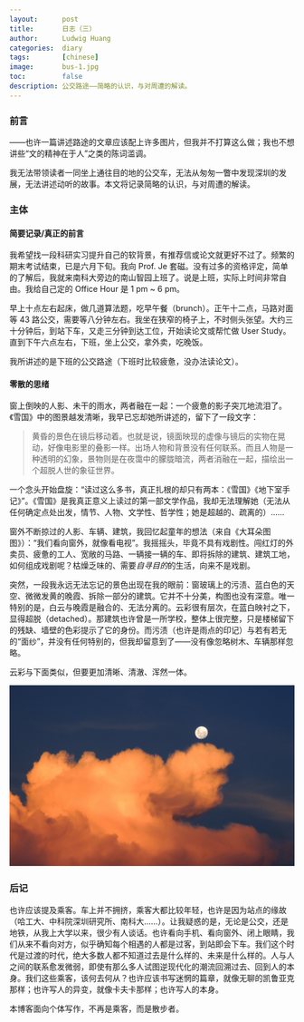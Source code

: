 ```yaml
---
layout:      post
title:       日志（三）
author:      Ludwig Huang
categories:  diary
tags:        [chinese]
image:       bus-1.jpg
toc:         false
description: 公交路途——简略的认识，与对周遭的解读。
---
```


### 前言

——也许一篇讲述路途的文章应该配上许多图片，但我并不打算这么做；我也不想讲些“文的精神在于人”之类的陈词滥调。

我无法带领读者一同坐上通往目的地的公交车，无法从匆匆一瞥中发现深圳的发展，无法讲述动听的故事。本文将记录简略的认识，与对周遭的解读。

### 主体

#### 简要记录/真正的前言

我希望找一段科研实习提升自己的软背景，有推荐信或论文就更好不过了。频繁的期末考试结束，已是六月下旬。我向 Prof. Je 套磁。没有过多的资格评定，简单的了解后，我就来南科大旁边的南山智园上班了。说是上班，实际上时间非常自由。我给自己定的 Office Hour 是 1 pm ~ 6 pm。

早上十点左右起床，做几道算法题，吃早午餐（brunch）。正午十二点，马路对面等 43 路公交，需要等八分钟左右。我坐在狭窄的椅子上，不时侧头张望。大约三十分钟后，到站下车，又走三分钟到达工位，开始读论文或帮忙做 User Study。直到下午六点左右，下班，坐上公交，拿外卖，吃晚饭。

我所讲述的是下班的公交路途（下班时比较疲惫，没办法读论文）。

#### 零散的思绪

窗上倒映的人影、未干的雨水，两者融在一起：一个疲惫的影子突兀地流泪了。《雪国》中的图景越发清晰，我早已忘却她所讲述的，留下了一段文字：

> 黄昏的景色在镜后移动着。也就是说，镜面映现的虚像与镜后的实物在晃动，好像电影里的叠影一样。出场人物和背景没有任何联系。而且人物是一种透明的幻象，景物则是在夜霭中的朦胧暗流，两者消融在一起，描绘出一个超脱人世的象征世界。

一个念头开始盘旋：“读过这么多书，真正扎根的却只有两本：《雪国》《地下室手记》”。《雪国》是我真正意义上读过的第一部文学作品，我却无法理解她（无法从任何确定点处出发，情节、人物、文学性、哲学性；她是超越的、疏离的）……

窗外不断掠过的人影、车辆、建筑，我回忆起童年的想法（来自《大耳朵图图》）：“我们看向窗外，就像看电视”。我摇摇头，毕竟不具有戏剧性。闯红灯的外卖员、疲惫的工人、宽敞的马路、一辆接一辆的车、即将拆除的建筑、建筑工地，如何组成戏剧呢？枯燥乏味的、需要*自寻目的*的生活，向来不是戏剧。

突然，一段我永远无法忘记的景色出现在我的眼前：窗玻璃上的污渍、蓝白色的天空、微微发黄的晚霞、拆除一部分的建筑。它并不十分美，构图也没有深意。唯一特别的是，白云与晚霞是融合的、无法分离的。云彩很有层次，在蓝白映衬之下，显得超脱（detached）。那建筑也许曾是一所学校，整体上很完整，只是楼梯留下的残缺、墙壁的色彩提示了它的身份。而污渍（也许是雨点的印记）与若有若无的“面纱”，并没有任何特别的，但我却留意到了——没有像忽略树木、车辆那样忽略。

云彩与下面类似，但要更加清晰、清澈、浑然一体。

![cloud](../assets/img/cloud-1.jpg)

### 后记

也许应该提及乘客。车上并不拥挤，乘客大都比较年轻，也许是因为站点的缘故（哈工大、中科院深圳研究所、南科大……）。让我疑惑的是，无论是公交，还是地铁，从我上大学以来，很少有人谈话。也许看向手机、看向窗外、闭上眼睛，我们从来不看向对方，似乎确知每个相遇的人都是过客，到站即会下车。我们这个时代是过渡的时代，绝大多数人都不知道过去是什么样的、未来是什么样的。人与人之间的联系愈发微弱，即使有那么多人试图逆现代化的潮流回溯过去、回到人的本身。我们这些乘客，该何去何从？也许应该书写迷惘的篇章，就像无聊的凯鲁亚克那样；也许写人的异变，就像卡夫卡那样；也许写人的本身。

本博客面向个体写作，不再是乘客，而是散步者。
